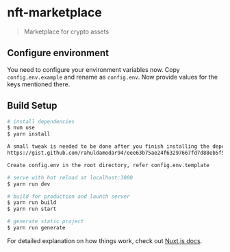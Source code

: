 # nft-marketplace

> Marketplace for crypto assets


## Configure environment

You need to configure your environment variables now. Copy `config.env.example` and rename as `config.env`. Now provide values for the keys mentioned there.


## Build Setup

```bash
# install dependencies
$ nvm use
$ yarn install

A small tweak is needed to be done after you finish installing the dependencies. 
https://gist.github.com/rahuldamodar94/eee63b75ae24f63297667fd7d88eb5f5

Create config.env in the root directory, refer config.env.template

# serve with hot reload at localhost:3000
$ yarn run dev

# build for production and launch server
$ yarn run build
$ yarn run start

# generate static project
$ yarn run generate
```

For detailed explanation on how things work, check out [Nuxt.js docs](https://nuxtjs.org).
